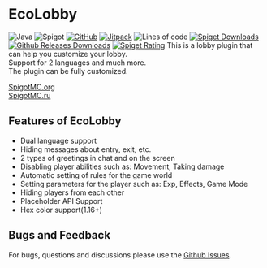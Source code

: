 # EcoLobby
![Java](https://img.shields.io/badge/Java-8%2B-brightgreen)
![Spigot](https://img.shields.io/badge/Tested%20on-Spigot%201.16.3-informational)
[![GitHub](https://img.shields.io/github/license/Xezard/XItemsRemover)](https://github.com/Xezard/XItemsRemover/blob/master/LICENSE) 
[![Jitpack](https://jitpack.io/v/Xezard/XItemsRemover.svg)](https://jitpack.io/#Xezard/XItemsRemover) 
![Lines of code](https://img.shields.io/tokei/lines/github/Xezard/XItemsRemover?label=lines%20of%20code) 
[![Spiget Downloads](https://img.shields.io/spiget/downloads/85123?label=downloads%20%5Bspigot%5D)](https://www.spigotmc.org/resources/xitemsremover.85123/)
[![Github Releases Downloads](https://img.shields.io/github/downloads/Xezard/XItemsRemover/total?label=downloads%20%5Bgithub%20releases%5D)](https://github.com/Xezard/XItemsRemover/releases)
[![Spiget Rating](https://img.shields.io/spiget/rating/85123)](https://www.spigotmc.org/resources/xitemsremover.85123/) 
This is a lobby plugin that can help you customize your lobby.  
Support for 2 languages and much more.  
The plugin can be fully customized.

[SpigotMC.org](https://www.spigotmc.org/resources/ecolobby-for-lobby-plugin.101547/) \
[SpigotMC.ru](https://spigotmc.ru/resources/ecolobby-plagina-dlja-lobbi.998/)
## Features of EcoLobby
 - Dual language support
- Hiding messages about entry, exit, etc.
- 2 types of greetings in chat and on the screen
- Disabling player abilities such as: Movement, Taking damage
- Automatic setting of rules for the game world
- Setting parameters for the player such as: Exp, Effects, Game Mode
- Hiding players from each other
- Placeholder API Support
- Hex color support(1.16+)
## Bugs and Feedback
For bugs, questions and discussions please use the [Github Issues](https://github.com/Baraban4ik/EcoLobby/issues).
